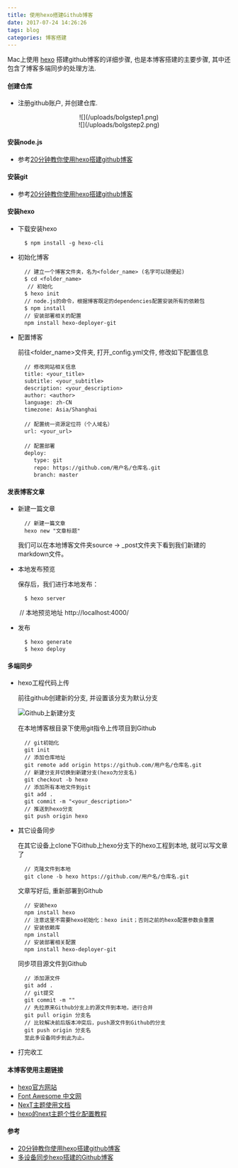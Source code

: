 ```yaml
---
title: 使用hexo搭建Github博客
date: 2017-07-24 14:26:26
tags: blog
categories: 博客搭建
---
```


Mac上使用 [hexo](https://hexo.io/zh-cn/) 搭建github博客的详细步骤, 也是本博客搭建的主要步骤, 其中还包含了博客多端同步的处理方法.
<!-- more -->

#### 创建仓库
* 注册github账户, 并创建仓库.
<center>![](/uploads/bolgstep1.png)</center>
<center>![](/uploads/bolgstep2.png)</center>

#### 安装node.js
* 参考[20分钟教你使用hexo搭建github博客](http://www.jianshu.com/p/e99ed60390a8)
#### 安装git
* 参考[20分钟教你使用hexo搭建github博客](http://www.jianshu.com/p/e99ed60390a8)
#### 安装hexo
* 下载安装hexo

        $ npm install -g hexo-cli

* 初始化博客

        // 建立一个博客文件夹，名为<folder_name> (名字可以随便起)
        $ cd <folder_name>
         // 初始化
        $ hexo init
        // node.js的命令，根据博客既定的dependencies配置安装所有的依赖包
        $ npm install
        // 安装部署相关的配置
        npm install hexo-deployer-git

* 配置博客

    前往<folder_name>文件夹, 打开_config.yml文件, 修改如下配置信息

        // 修改网站相关信息
        title: <your_title>
        subtitle: <your_subtitle>
        description: <your_description>
        author: <author>
        language: zh-CN
        timezone: Asia/Shanghai

        // 配置统一资源定位符（个人域名）
        url: <your_url>

        // 配置部署
        deploy:
           type: git
           repo: https://github.com/用户名/仓库名.git
           branch: master

#### 发表博客文章

* 新建一篇文章

        // 新建一篇文章
        hexo new "文章标题"

    我们可以在本地博客文件夹source -> \_post文件夹下看到我们新建的markdown文件。

* 本地发布预览

    保存后，我们进行本地发布：

        $ hexo server
        // 本地预览地址 http://localhost:4000/

* 发布     

        $ hexo generate
        $ hexo deploy

#### 多端同步

* hexo工程代码上传

    前往github创建新的分支, 并设置该分支为默认分支

  ![Github上新建分支](http://upload-images.jianshu.io/upload_images/291600-fd8d2be4578c9aa4.png?imageMogr2/auto-orient/strip%7CimageView2/2/w/1240)  

    在本地博客根目录下使用git指令上传项目到Github

        // git初始化
        git init
        // 添加仓库地址
        git remote add origin https://github.com/用户名/仓库名.git
        // 新建分支并切换到新建分支(hexo为分支名)
        git checkout -b hexo
        // 添加所有本地文件到git
        git add .
        git commit -m "<your_description>"
        // 推送到hexo分支
        git push origin hexo

* 其它设备同步

  在其它设备上clone下Github上hexo分支下的hexo工程到本地, 就可以写文章了

        // 克隆文件到本地
        git clone -b hexo https://github.com/用户名/仓库名.git

  文章写好后, 重新部署到Github

        // 安装hexo
        npm install hexo
        // 注意这里不需要hexo初始化：hexo init；否则之前的hexo配置参数会重置
        // 安装依赖库
        npm install
        // 安装部署相关配置
        npm install hexo-deployer-git

  同步项目源文件到Github

        // 添加源文件
        git add .
        // git提交
        git commit -m ""
        // 先拉原来Github分支上的源文件到本地，进行合并
        git pull origin 分支名
        // 比较解决前后版本冲突后，push源文件到Github的分支
        git push origin 分支名
        至此多设备同步到此为止。

* 打完收工

#### 本博客使用主题链接

* [hexo官方网站](https://hexo.io/zh-cn/)
* [Font Awesome 中文网](http://www.fontawesome.com.cn/)
* [NexT主题使用文档](http://theme-next.iissnan.com/)
* [hexo的next主题个性化配置教程](https://segmentfault.com/a/1190000009544924)

#### 参考
* [20分钟教你使用hexo搭建github博客](http://www.jianshu.com/p/e99ed60390a8)
* [多设备同步hexo搭建的Github博客](http://www.jianshu.com/p/6fb0b287f950)
